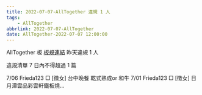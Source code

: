 ```yaml
---
title: 2022-07-07-AllTogether 違規 1 人
tags:
    - AllTogether
abbrlink: 2022-07-07-AllTogether
date: AllTogether-2022-07-07 12:00:00
---
```

AllTogether 板 [板規連結](https://www.ptt.cc/bbs/AllTogether/M.1643211430.A.5FB.html)
昨天違規 1 人
<!-- more -->

違規清單
7 日內不得超過 1 篇

7/06 Frieda123 □ [徵女] 台中晚餐 乾式熟成or 和牛
7/01 Frieda123 □ [徵女] 日月潭雲品彩雲軒鐵板燒…